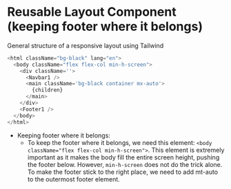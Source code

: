 # Reusable Layout Component (keeping footer where it belongs)

General structure of a responsive layout using Tailwind

```js
<html className="bg-black" lang="en">
  <body className="flex flex-col min-h-screen">
    <div className=''>
      <Navbar1 />
      <main className='bg-black container mx-auto'>
        {children}
      </main>
    </div>
    <Footer1 />
  </body>
</html>
```

- Keeping footer where it belongs:
  - To keep the footer where it belongs, we need this element: `<body className="flex flex-col min-h-screen">`. This element is extremely important as it makes the body fill the entire screen height, pushing the footer below. However, `min-h-screen` does not do the trick alone. To make the footer stick to the right place, we need to add mt-auto to the outermost footer element.
